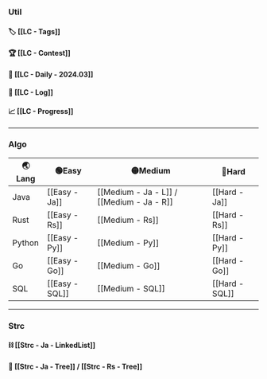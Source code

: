 ### Util

#### 🏷️ [[LC - Tags]]

#### 🏆 [[LC - Contest]]

#### 🔆 [[LC - Daily - 2024.03]]

#### 📅 [[LC - Log]]

#### 📈 [[LC - Progress]]

---

### Algo

| 🌏Lang | 🟢Easy          | 🟡Medium                                  | 🔴Hard          |
| ------ | --------------- | ----------------------------------------- | --------------- |
| Java   | [[Easy - Ja]]   | [[Medium - Ja - L]] / [[Medium - Ja - R]] | [[Hard - Ja]]   |
| Rust   | [[Easy - Rs]] | [[Medium - Rs]]                         | [[Hard - Rs]] |
| Python | [[Easy - Py]]   | [[Medium - Py]]                           | [[Hard - Py]]   |
| Go     | [[Easy - Go]]   | [[Medium - Go]]                           | [[Hard - Go]]   |
| SQL    | [[Easy - SQL]]  | [[Medium - SQL]]                          | [[Hard - SQL]]  |

---

### Strc

#### ⛓️ [[Strc - Ja - LinkedList]]

#### 🌲 [[Strc - Ja - Tree]] / [[Strc - Rs - Tree]]